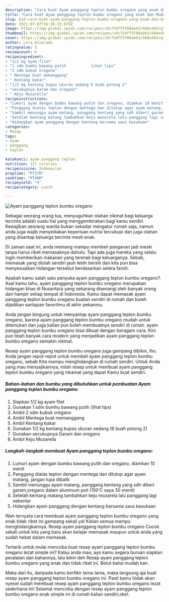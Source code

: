 ```yaml
---
description: "Cara buat Ayam panggang teplon bumbu oregano yang enak dan Mudah Dibuat"
title: "Cara buat Ayam panggang teplon bumbu oregano yang enak dan Mudah Dibuat"
slug: 614-cara-buat-ayam-panggang-teplon-bumbu-oregano-yang-enak-dan-mudah-dibuat
date: 2021-07-07T16:36:23.679Z
image: https://img-global.cpcdn.com/recipes/c0c75dff5f08ab63/680x482cq70/ayam-panggang-teplon-bumbu-oregano-foto-resep-utama.jpg
thumbnail: https://img-global.cpcdn.com/recipes/c0c75dff5f08ab63/680x482cq70/ayam-panggang-teplon-bumbu-oregano-foto-resep-utama.jpg
cover: https://img-global.cpcdn.com/recipes/c0c75dff5f08ab63/680x482cq70/ayam-panggang-teplon-bumbu-oregano-foto-resep-utama.jpg
author: Lora Alvarado
ratingvalue: 3
reviewcount: 6
recipeingredient:
- "1/2 kg ayam filet"
- "1 sdm bumhu bawang putih           lihat tips"
- "2 sdm bubuk oregano"
- " Mentega buat memanggang"
- " Kentang bakar"
- "1/2 kg kentang kupas ukuran sedang 6 buah potong 2"
- "secukupnya Garam dan oregano"
- " Keju Mozarella"
recipeinstructions:
- "Lumuri ayam dengan bumbu bawang putih dan oregano, diamkan 10 menit"
- "Panggang diatas teplon dengan mentega dan ditutup agar ayam matang, jangan lupa dibalik"
- "Sambil menunggu ayam matang, panggang kentang yang sdh diberi garam,oregano dalam aluminum poil (150&#39;C saya 30 menit)"
- "Setelah kentang matang tambahkan keju mozarela lalu panggang lagi sebentar"
- "Hidangkan ayam panggang dengan kentang bersama saus kesukaan"
categories:
- Resep
tags:
- ayam
- panggang
- teplon

katakunci: ayam panggang teplon 
nutrition: 127 calories
recipecuisine: Indonesian
preptime: "PT37M"
cooktime: "PT46M"
recipeyield: "4"
recipecategory: Lunch

---
```



![Ayam panggang teplon bumbu oregano](https://img-global.cpcdn.com/recipes/c0c75dff5f08ab63/680x482cq70/ayam-panggang-teplon-bumbu-oregano-foto-resep-utama.jpg)

Sebagai seorang orang tua, menyuguhkan olahan nikmat bagi keluarga tercinta adalah suatu hal yang menggembirakan bagi kamu sendiri. Kewajiban seorang  wanita bukan sekadar mengatur rumah saja, namun anda juga wajib menyediakan keperluan nutrisi tercukupi dan juga olahan yang disantap keluarga tercinta mesti enak.

Di zaman  saat ini, anda memang mampu membeli panganan jadi meski tanpa harus ribet memasaknya dahulu. Tapi ada juga mereka yang selalu ingin memberikan makanan yang terenak bagi keluarganya. Sebab, memasak yang diolah sendiri jauh lebih bersih dan kita pun bisa menyesuaikan hidangan tersebut berdasarkan selera famili. 



Apakah kamu salah satu penyuka ayam panggang teplon bumbu oregano?. Asal kamu tahu, ayam panggang teplon bumbu oregano merupakan hidangan khas di Nusantara yang sekarang disenangi oleh banyak orang dari hampir setiap tempat di Indonesia. Kamu dapat memasak ayam panggang teplon bumbu oregano buatan sendiri di rumah dan boleh dijadikan santapan favoritmu di akhir pekanmu.

Anda jangan bingung untuk menyantap ayam panggang teplon bumbu oregano, karena ayam panggang teplon bumbu oregano mudah untuk ditemukan dan juga kalian pun boleh membuatnya sendiri di rumah. ayam panggang teplon bumbu oregano bisa dibuat dengan beragam cara. Kini pun telah banyak cara modern yang menjadikan ayam panggang teplon bumbu oregano semakin nikmat.

Resep ayam panggang teplon bumbu oregano juga gampang dibikin, lho. Anda jangan repot-repot untuk membeli ayam panggang teplon bumbu oregano, sebab Kita mampu menghidangkan di rumah sendiri. Untuk Anda yang mau menyajikannya, inilah resep untuk membuat ayam panggang teplon bumbu oregano yang nikamat yang dapat Kamu buat sendiri.

<!--inarticleads1-->

##### Bahan-bahan dan bumbu yang dibutuhkan untuk pembuatan Ayam panggang teplon bumbu oregano:

1. Siapkan 1/2 kg ayam filet
1. Gunakan 1 sdm bumhu bawang putih           (lihat tips)
1. Ambil 2 sdm bubuk oregano
1. Ambil  Mentega buat memanggang
1. Ambil  Kentang bakar
1. Gunakan 1/2 kg kentang kupas ukuran sedang (6 buah potong 2)
1. Gunakan secukupnya Garam dan oregano
1. Ambil  Keju Mozarella




<!--inarticleads2-->

##### Langkah-langkah membuat Ayam panggang teplon bumbu oregano:

1. Lumuri ayam dengan bumbu bawang putih dan oregano, diamkan 10 menit
1. Panggang diatas teplon dengan mentega dan ditutup agar ayam matang, jangan lupa dibalik
1. Sambil menunggu ayam matang, panggang kentang yang sdh diberi garam,oregano dalam aluminum poil (150&#39;C saya 30 menit)
1. Setelah kentang matang tambahkan keju mozarela lalu panggang lagi sebentar
1. Hidangkan ayam panggang dengan kentang bersama saus kesukaan




Wah ternyata cara membuat ayam panggang teplon bumbu oregano yang enak tidak ribet ini gampang sekali ya! Kalian semua mampu menghidangkannya. Resep ayam panggang teplon bumbu oregano Cocok sekali untuk kita yang baru akan belajar memasak maupun untuk anda yang sudah hebat dalam memasak.

Tertarik untuk mulai mencoba buat resep ayam panggang teplon bumbu oregano lezat simple ini? Kalau anda mau, ayo kamu segera buruan siapkan peralatan dan bahannya, lalu bikin deh Resep ayam panggang teplon bumbu oregano yang enak dan tidak ribet ini. Betul-betul mudah kan. 

Maka dari itu, daripada kamu berfikir lama-lama, maka langsung aja buat resep ayam panggang teplon bumbu oregano ini. Pasti kamu tiidak akan nyesel sudah membuat resep ayam panggang teplon bumbu oregano lezat sederhana ini! Selamat mencoba dengan resep ayam panggang teplon bumbu oregano enak simple ini di rumah kalian sendiri,oke!.

